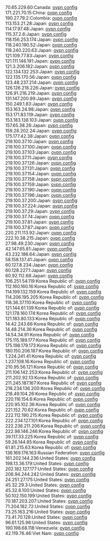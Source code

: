 70.65.229.60:Canada: [ovpn config](vpn/70_65_229_60.ovpn)  
171.221.70.15:China: [ovpn config](vpn/171_221_70_15.ovpn)  
190.27.79.2:Colombia: [ovpn config](vpn/190_27_79_2.ovpn)  
113.153.21.28:Japan: [ovpn config](vpn/113_153_21_28.ovpn)  
114.17.97.48:Japan: [ovpn config](vpn/114_17_97_48.ovpn)  
115.37.2.6:Japan: [ovpn config](vpn/115_37_2_6.ovpn)  
118.156.253.174:Japan: [ovpn config](vpn/118_156_253_174.ovpn)  
118.240.190.52:Japan: [ovpn config](vpn/118_240_190_52.ovpn)  
118.240.220.63:Japan: [ovpn config](vpn/118_240_220_63.ovpn)  
121.109.77.83:Japan: [ovpn config](vpn/121_109_77_83.ovpn)  
121.111.146.191:Japan: [ovpn config](vpn/121_111_146_191.ovpn)  
121.3.206.182:Japan: [ovpn config](vpn/121_3_206_182.ovpn)  
122.134.132.253:Japan: [ovpn config](vpn/122_134_132_253.ovpn)  
122.135.170.56:Japan: [ovpn config](vpn/122_135_170_56.ovpn)  
123.48.237.214:Japan: [ovpn config](vpn/123_48_237_214.ovpn)  
126.126.218.226:Japan: [ovpn config](vpn/126_126_218_226.ovpn)  
126.91.216.219:Japan: [ovpn config](vpn/126_91_216_219.ovpn)  
131.147.200.99:Japan: [ovpn config](vpn/131_147_200_99.ovpn)  
150.249.1.83:Japan: [ovpn config](vpn/150_249_1_83.ovpn)  
153.163.24.98:Japan: [ovpn config](vpn/153_163_24_98.ovpn)  
153.171.83.119:Japan: [ovpn config](vpn/153_171_83_119.ovpn)  
153.183.138.103:Japan: [ovpn config](vpn/153_183_138_103.ovpn)  
157.65.38.26:Japan: [ovpn config](vpn/157_65_38_26.ovpn)  
159.28.202.24:Japan: [ovpn config](vpn/159_28_202_24.ovpn)  
175.177.42.38:Japan: [ovpn config](vpn/175_177_42_38.ovpn)  
219.100.37.10:Japan: [ovpn config](vpn/219_100_37_10.ovpn)  
219.100.37.100:Japan: [ovpn config](vpn/219_100_37_100.ovpn)  
219.100.37.103:Japan: [ovpn config](vpn/219_100_37_103.ovpn)  
219.100.37.11:Japan: [ovpn config](vpn/219_100_37_11.ovpn)  
219.100.37.126:Japan: [ovpn config](vpn/219_100_37_126.ovpn)  
219.100.37.131:Japan: [ovpn config](vpn/219_100_37_131.ovpn)  
219.100.37.154:Japan: [ovpn config](vpn/219_100_37_154.ovpn)  
219.100.37.158:Japan: [ovpn config](vpn/219_100_37_158.ovpn)  
219.100.37.159:Japan: [ovpn config](vpn/219_100_37_159.ovpn)  
219.100.37.190:Japan: [ovpn config](vpn/219_100_37_190.ovpn)  
219.100.37.196:Japan: [ovpn config](vpn/219_100_37_196.ovpn)  
219.100.37.200:Japan: [ovpn config](vpn/219_100_37_200.ovpn)  
219.100.37.224:Japan: [ovpn config](vpn/219_100_37_224.ovpn)  
219.100.37.29:Japan: [ovpn config](vpn/219_100_37_29.ovpn)  
219.100.37.74:Japan: [ovpn config](vpn/219_100_37_74.ovpn)  
219.100.37.81:Japan: [ovpn config](vpn/219_100_37_81.ovpn)  
219.100.37.87:Japan: [ovpn config](vpn/219_100_37_87.ovpn)  
220.211.113.92:Japan: [ovpn config](vpn/220_211_113_92.ovpn)  
222.10.38.215:Japan: [ovpn config](vpn/222_10_38_215.ovpn)  
27.98.49.230:Japan: [ovpn config](vpn/27_98_49_230.ovpn)  
42.147.65.81:Japan: [ovpn config](vpn/42_147_65_81.ovpn)  
43.232.186.64:Japan: [ovpn config](vpn/43_232_186_64.ovpn)  
58.158.137.41:Japan: [ovpn config](vpn/58_158_137_41.ovpn)  
60.127.8.234:Japan: [ovpn config](vpn/60_127_8_234.ovpn)  
60.128.227.1:Japan: [ovpn config](vpn/60_128_227_1.ovpn)  
60.92.112.68:Japan: [ovpn config](vpn/60_92_112_68.ovpn)  
106.251.54.119:Korea Republic of: [ovpn config](vpn/106_251_54_119.ovpn)  
112.160.160.16:Korea Republic of: [ovpn config](vpn/112_160_160_16.ovpn)  
114.199.132.159:Korea Republic of: [ovpn config](vpn/114_199_132_159.ovpn)  
114.206.195.205:Korea Republic of: [ovpn config](vpn/114_206_195_205.ovpn)  
118.36.37.110:Korea Republic of: [ovpn config](vpn/118_36_37_110.ovpn)  
121.144.61.139:Korea Republic of: [ovpn config](vpn/121_144_61_139.ovpn)  
121.178.160.174:Korea Republic of: [ovpn config](vpn/121_178_160_174.ovpn)  
121.183.80.133:Korea Republic of: [ovpn config](vpn/121_183_80_133.ovpn)  
14.42.243.66:Korea Republic of: [ovpn config](vpn/14_42_243_66.ovpn)  
14.48.214.36:Korea Republic of: [ovpn config](vpn/14_48_214_36.ovpn)  
14.54.34.91:Korea Republic of: [ovpn config](vpn/14_54_34_91.ovpn)  
175.115.189.177:Korea Republic of: [ovpn config](vpn/175_115_189_177.ovpn)  
175.198.179.173:Korea Republic of: [ovpn config](vpn/175_198_179_173.ovpn)  
180.150.206.187:Korea Republic of: [ovpn config](vpn/180_150_206_187.ovpn)  
1.224.241.41:Korea Republic of: [ovpn config](vpn/1_224_241_41.ovpn)  
1.237.108.16:Korea Republic of: [ovpn config](vpn/1_237_108_16.ovpn)  
210.95.56.121:Korea Republic of: [ovpn config](vpn/210_95_56_121.ovpn)  
211.106.142.253:Korea Republic of: [ovpn config](vpn/211_106_142_253.ovpn)  
211.202.92.13:Korea Republic of: [ovpn config](vpn/211_202_92_13.ovpn)  
211.245.187.167:Korea Republic of: [ovpn config](vpn/211_245_187_167.ovpn)  
218.234.136.200:Korea Republic of: [ovpn config](vpn/218_234_136_200.ovpn)  
218.49.104.26:Korea Republic of: [ovpn config](vpn/218_49_104_26.ovpn)  
220.116.154.6:Korea Republic of: [ovpn config](vpn/220_116_154_6.ovpn)  
220.95.102.36:Korea Republic of: [ovpn config](vpn/220_95_102_36.ovpn)  
221.152.70.62:Korea Republic of: [ovpn config](vpn/221_152_70_62.ovpn)  
222.112.190.215:Korea Republic of: [ovpn config](vpn/222_112_190_215.ovpn)  
222.234.127.101:Korea Republic of: [ovpn config](vpn/222_234_127_101.ovpn)  
222.236.211.206:Korea Republic of: [ovpn config](vpn/222_236_211_206.ovpn)  
222.98.146.246:Korea Republic of: [ovpn config](vpn/222_98_146_246.ovpn)  
39.117.33.225:Korea Republic of: [ovpn config](vpn/39_117_33_225.ovpn)  
59.26.144.85:Korea Republic of: [ovpn config](vpn/59_26_144_85.ovpn)  
61.81.215.63:Korea Republic of: [ovpn config](vpn/61_81_215_63.ovpn)  
136.169.176.163:Russian Federation: [ovpn config](vpn/136_169_176_163.ovpn)  
161.202.144.236:United States: [ovpn config](vpn/161_202_144_236.ovpn)  
198.13.36.179:United States: [ovpn config](vpn/198_13_36_179.ovpn)  
202.182.127.177:United States: [ovpn config](vpn/202_182_127_177.ovpn)  
208.94.244.242:United States: [ovpn config](vpn/208_94_244_242.ovpn)  
24.251.27.175:United States: [ovpn config](vpn/24_251_27_175.ovpn)  
45.32.29.3:United States: [ovpn config](vpn/45_32_29_3.ovpn)  
45.32.8.100:United States: [ovpn config](vpn/45_32_8_100.ovpn)  
50.102.150.199:United States: [ovpn config](vpn/50_102_150_199.ovpn)  
70.187.203.207:United States: [ovpn config](vpn/70_187_203_207.ovpn)  
71.204.182.72:United States: [ovpn config](vpn/71_204_182_72.ovpn)  
73.25.163.216:United States: [ovpn config](vpn/73_25_163_216.ovpn)  
73.41.70.128:United States: [ovpn config](vpn/73_41_70_128.ovpn)  
96.61.125.96:United States: [ovpn config](vpn/96_61_125_96.ovpn)  
190.198.68.118:Venezuela: [ovpn config](vpn/190_198_68_118.ovpn)  
42.119.76.46:Viet Nam: [ovpn config](vpn/42_119_76_46.ovpn)  
